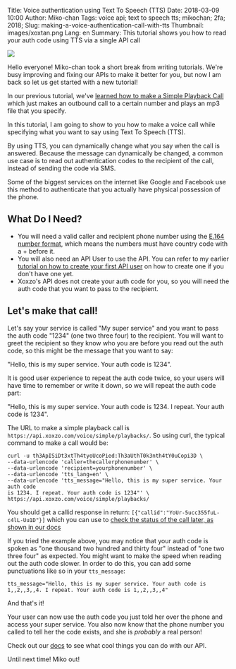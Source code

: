 Title: Voice authentication using Text To Speech (TTS)
Date: 2018-03-09 10:00
Author: Miko-chan
Tags: voice api; text to speech tts; mikochan; 2fa; 2018;
Slug: making-a-voice-authentication-call-with-tts
Thumbnail: images/xoxtan.png
Lang: en
Summary: This tutorial shows you how to read your auth code using TTS via a single API call

<div>
  <img src="https://blog.xoxzo.com/images/xoxtan.png" class="float-lg-right lg-width200 md-width300" style="margin: 0;">
</div>

Hello everyone! Miko-chan took a short break from writing tutorials. We're busy
improving and fixing our APIs to make it better for you, but now I am back so
let us get started with a new tutorial!

In our previous tutorial, we've [learned how to make a Simple Playback Call]({filename}./making-a-simple-playback-call-en.md) which just makes an outbound call to a certain number and plays an mp3
file that you specify. 

In this tutorial, I am going to show to you how to make a voice call while
specifying what you want to say using Text To Speech (TTS). 

By using TTS, you can dynamically change what you say when the call is answered. 
Because the message can dynamically be changed, a common use case is to read out
authentication codes to the recipient of the call, instead of sending the code via SMS.

Some of the biggest services on the internet like Google and Facebook use this
method to authenticate that you actually have physical possession of the phone.

<div style="clear:both;"></div>

## What Do I Need? ##

- You will need a valid caller and recipient phone number using the
[E.164 number format](https://en.wikipedia.org/wiki/E.164), which means the numbers
must have country code with a + before it.
- You will also need an API User to use the API. You can refer to my earlier
[tutorial on how to create your first API user]({filename}./create-your-first-apiuser-en.md) on
how to create one if you don't have one yet.
- Xoxzo's API does not create your auth code for you, so you will need the auth code
that you want to pass to the recipient.

## Let's make that call! ##

Let's say your service is called "My super service" and you want to pass the
auth code "1234" (one two three four) to the recipient. You will want to greet the recipient so they
know who you are before you read out the auth code, so this might be the message
that you want to say: 

"Hello, this is my super service. Your auth code is 1234".

It is good user experience to repeat the auth code twice, so your users will
have time to remember or write it down, so we will repeat the auth code part:

"Hello, this is my super service. Your auth code is 1234. I repeat. Your auth
code is 1234".

The URL to make a simple playback call is `https://api.xoxzo.com/voice/simple/playbacks/`.
So using curl, the typical command to make a call would be:

```
curl -u th3ApISiDt3xtTh4tyoUcoPied:Th3aUthT0k3nth4tY0uCopi3D \
--data-urlencode 'caller=thecallerphonenumber' \
--data-urlencode 'recipient=yourphonenumber' \
--data-urlencode 'tts_lang=en' \
--data-urlencode 'tts_message="Hello, this is my super service. Your auth code
is 1234. I repeat. Your auth code is 1234"' \
https://api.xoxzo.com/voice/simple/playbacks/
```

You should get a callid response in return: `[{"callid":"YoUr-5ucc355fuL-c4lL-Uu1D"}]` which you
can use to [check the status of the call later, as shown in our
docs](http://docs.xoxzo.com/en/voice.html#checking-call-status)

If you tried the example above, you may notice that your auth code is spoken as
"one thousand two hundred and thirty four" instead of "one two three four" as
expected. You might want to make the speed when reading out the auth code
slower. In order to do this, you can add some punctuations like so in your
`tts_message`:

`
tts_message="Hello, this is my super service. Your auth code is 1,,2,,3,,4. I
repeat. Your auth code is 1,,2,,3,,4"
`

And that's it!

Your user can now use the auth code you just told her over the phone and access
your super service. You also now know that the phone number you called to tell
her the code exists, and she is *probably* a real person!

Check out our [docs](https://docs.xoxzo.com/en/) to see what cool things you can do with our API.

Until next time! Miko out!
